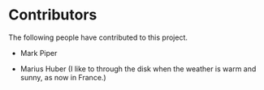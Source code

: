 # Contributors

The following people have contributed to this project.

* Mark Piper

* Marius Huber (I like to through the disk when the weather is warm and sunny, as now in France.)
